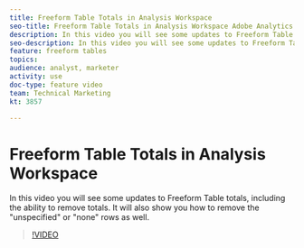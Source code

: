 ```yaml
---
title: Freeform Table Totals in Analysis Workspace
seo-title: Freeform Table Totals in Analysis Workspace Adobe Analytics
description: In this video you will see some updates to Freeform Table totals, including the ability to remove totals.
seo-description: In this video you will see some updates to Freeform Table totals, including the ability to remove totals. Analysis Workspace Adobe Analytics
feature: freeform tables
topics: 
audience: analyst, marketer
activity: use
doc-type: feature video
team: Technical Marketing
kt: 3857

---
```


# Freeform Table Totals in Analysis Workspace

In this video you will see some updates to Freeform Table totals, including the ability to remove totals. It will also show you how to remove the "unspecified" or "none" rows as well.

>[!VIDEO](https://video.tv.adobe.com/v/29273/?quality=12)
